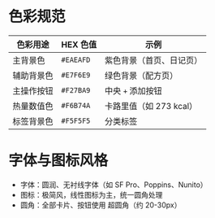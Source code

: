 
# 色彩规范
| 色彩用途  | HEX 色值    | 示例                     |
| ----- | --------- | ---------------------- |
| 主背景色  | `#EAEAFD` | 紫色背景（首页、日记页）           |
| 辅助背景色 | `#E7F6E9` | 绿色背景（配方页）              |
| 主操作按钮 | `#F27BA9` | 中央 `+` 添加按钮            |
| 热量数值色 | `#F6B74A` | 卡路里值（如 273 kcal）       |
| 标签背景色 | `#F5F5F5` | 分类标签 |


# 字体与图标风格
- 字体：圆润、无衬线字体（如 SF Pro、Poppins、Nunito）
- 图标：极简风，线性图标为主，统一圆角处理
- 圆角：全部卡片、按钮使用 超圆角（约 20-30px）